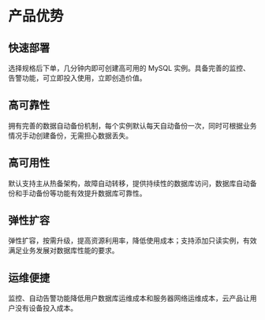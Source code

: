 # 产品优势

## 快速部署
选择规格后下单，几分钟内即可创建高可用的 MySQL 实例。具备完善的监控、告警功能，可立即投入使用，立即创造价值。

## 高可靠性
拥有完善的数据自动备份机制，每个实例默认每天自动备份一次，同时可根据业务情况手动创建备份，无需担心数据丢失。

## 高可用性
默认支持主从热备架构，故障自动转移，提供持续性的数据库访问，数据库自动备份和手动备份等功能有效提升数据库可靠性。

## 弹性扩容
弹性扩容，按需升级，提高资源利用率，降低使用成本；支持添加只读实例，有效满足业务发展对数据库性能的要求。

## 运维便捷
监控、自动告警功能降低用户数据库运维成本和服务器网络运维成本，云产品让用户没有设备投入成本。
